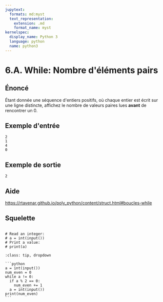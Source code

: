 ```yaml
---
jupytext:
  formats: md:myst
  text_representation:
    extension: .md
    format_name: myst
kernelspec:
  display_name: Python 3
  language: python
  name: python3
---
```


# 6.A. While: Nombre d'éléments pairs

## **Énoncé**

Étant donnée une séquence d'entiers positifs, où chaque entier est écrit sur une ligne distincte, affichez le nombre de valeurs paires lues **avant** de rencontrer un 0.

## **Exemple d'entrée**

```
2
1
4
0
```

## **Exemple de sortie**

```
2
```

## Aide

https://rtavenar.github.io/poly_python/content/struct.html#boucles-while

## Squelette

```{code-cell} ipython3

# Read an integer:
# a = int(input())
# Print a value:
# print(a)
```

````{admonition} Cliquez ici pour voir la solution
:class: tip, dropdown

```python
a = int(input())
num_even = 0
while a != 0:
  if a % 2 == 0:
    num_even += 1
  a = int(input())
print(num_even)
```
````
